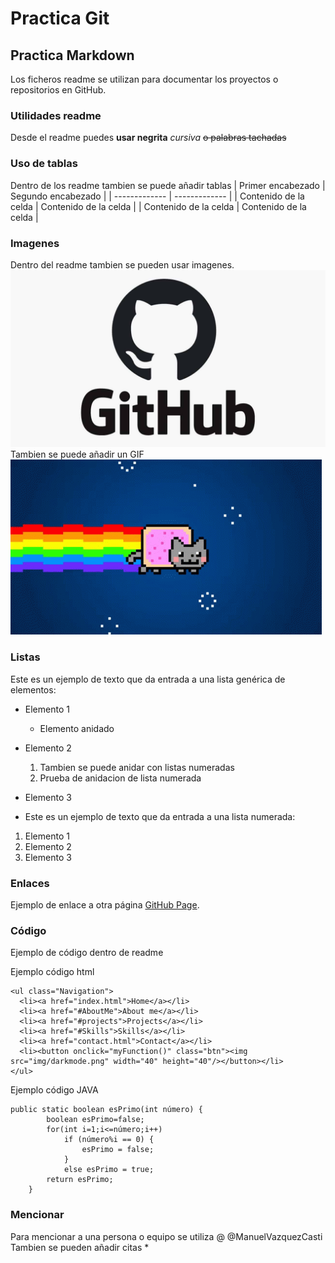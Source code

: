 # Practica Git

## Practica Markdown
Los ficheros readme se utilizan para documentar los proyectos o repositorios en GitHub. 

### Utilidades readme
Desde el readme puedes **usar negrita**  _cursiva_ ~~o palabras tachadas~~

### Uso de tablas
Dentro de los readme tambien se puede añadir tablas 
| Primer encabezado | Segundo encabezado |
| ------------- | ------------- |
| Contenido de la celda  | Contenido de la celda  |
| Contenido de la celda  | Contenido de la celda  |

### Imagenes
Dentro del readme tambien se pueden usar imagenes.
![Image text](https://github.com/A21Manuel/PracticaGit/blob/main/github.jpeg)
Tambien se puede añadir un GIF
![Image text](https://github.com/A21Manuel/PracticaGit/blob/main/nyan-cat.gif)

### Listas
Este es un ejemplo de texto que da entrada a una lista genérica de elementos:
- Elemento 1
  - Elemento anidado
- Elemento 2
  1. Tambien se puede anidar con listas numeradas
  2. Prueba de anidacion de lista numerada
- Elemento 3

- Este es un ejemplo de texto que da entrada a una lista numerada:
1. Elemento 1
2. Elemento 2
3. Elemento 3

### Enlaces
Ejemplo de enlace a otra página [GitHub Page](https://manuelvazquezcasti.github.io/Portfolio/).

### Código 
Ejemplo de código dentro de readme

Ejemplo código html
```
<ul class="Navigation">
  <li><a href="index.html">Home</a></li>
  <li><a href="#AboutMe">About me</a></li>
  <li><a href="#projects">Projects</a></li>
  <li><a href="#Skills">Skills</a></li>
  <li><a href="contact.html">Contact</a></li>
  <li><button onclick="myFunction()" class="btn"><img src="img/darkmode.png" width="40" height="40"/></button></li>
</ul>
```

Ejemplo código JAVA
```
public static boolean esPrimo(int número) {
		boolean esPrimo=false;
		for(int i=1;i<=número;i++)
			if (número%i == 0) {
				esPrimo = false;
			}
			else esPrimo = true;
		return esPrimo;
	}
```

### Mencionar
Para mencionar a una persona o equipo se utiliza @ 
@ManuelVazquezCasti
Tambien se pueden añadir citas *
